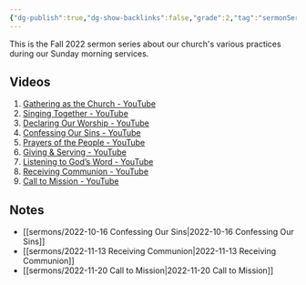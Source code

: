 ```yaml
---
{"dg-publish":true,"dg-show-backlinks":false,"grade":2,"tag":"sermonSeries","permalink":"/sermons/2022-work-of-the-people/","dgShowBacklinks":false,"dgPassFrontmatter":true}
---
```



This is the Fall 2022 sermon series about our church's various practices during our Sunday morning services.

## Videos

1. [Gathering as the Church - YouTube](https://www.youtube.com/watch?v=BufDGG7SRjo)
2. [Singing Together - YouTube](https://www.youtube.com/watch?v=WSBLdt6ywKE)
3. [Declaring Our Worship - YouTube](https://www.youtube.com/watch?v=DAFRI7I2fEI)
4. [Confessing Our Sins - YouTube](https://www.youtube.com/watch?v=vQvhynwhYws&t=19s)
5. [Prayers of the People - YouTube](https://www.youtube.com/watch?v=MbCRCpYJ9LU)
6. [Giving & Serving - YouTube](https://www.youtube.com/watch?v=vVEYjnYWA_M)
7. [Listening to God’s Word - YouTube](https://www.youtube.com/watch?v=7OMVbNU6ar0)
8. [Receiving Communion - YouTube](https://www.youtube.com/watch?v=sSl4yYrKfPs)
9. [Call to Mission - YouTube](https://www.youtube.com/watch?v=dweq86FGylY)

## Notes

- [[sermons/2022-10-16 Confessing Our Sins\|2022-10-16 Confessing Our Sins]]
- [[sermons/2022-11-13 Receiving Communion\|2022-11-13 Receiving Communion]]
- [[sermons/2022-11-20 Call to Mission\|2022-11-20 Call to Mission]]

